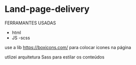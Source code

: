 # Land-page-delivery

FERRAMANTES USADAS
- html
- JS
-scss

use a lib https://boxicons.com/ para colocar icones na página

utlizei arquitetura Sass para estilar os conteúdos

